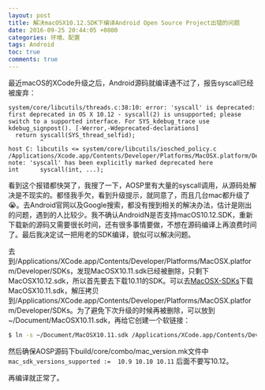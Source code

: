 ```yaml
---
layout: post
title: 解决macOSX10.12.SDK下编译Android Open Source Project出错的问题
date: 2016-09-25 20:44:05 +0800
categories: 环境、配置
tags: Android
toc: true
comments: true
---
```

最近macOS的XCode升级之后，Android源码就编译通不过了，报告syscall已经被废弃：
```
system/core/libcutils/threads.c:38:10: error: 'syscall' is deprecated: first deprecated in OS X 10.12 - syscall(2) is unsupported; please switch to a supported interface. For SYS_kdebug_trace use kdebug_signpost(). [-Werror,-Wdeprecated-declarations]
  return syscall(SYS_thread_selfid);
         ^
host C: libcutils <= system/core/libcutils/iosched_policy.c
/Applications/Xcode.app/Contents/Developer/Platforms/MacOSX.platform/Developer/SDKs/MacOSX10.12.sdk/usr/include/unistd.h:733:6: note: 'syscall' has been explicitly marked deprecated here
int      syscall(int, ...); 
```
<!-- more -->

看到这个报错都快哭了，我搜了一下，AOSP里有大量的syscall调用，从源码处解决是不现实的。都怪我手欠，看到升级提示，就同意了，而且几台mac都升级了😭。去Android官网以及Google搜索，都没有搜到相关的解决办法，估计是刚出的问题，遇到的人比较少。我不确认AndroidN是否支持macOS10.12.SDK，重新下载新的源码又需要很长时间，还有很多事情要做，不想在源码编译上再浪费时间了。最后我决定试一把用老的SDK编译，貌似可以解决问题。

去到/Applications/XCode.app/Contents/Developer/Platforms/MacOSX.platform/Developer/SDKs，发现MacOSX10.11.sdk已经被删除，只剩下MacOSX10.12.sdk，所以首先要去下载10.11的SDK。可以去[MacOSX-SDKs](https://github.com/phracker/MacOSX-SDKs)下载MacOSX10.11.sdk，解压拷贝到/Applications/XCode.app/Contents/Developer/Platforms/MacOSX.platform/Developer/SDKs。为了避免下次升级的时候再被删除，可以放到~/Document/MacOSX10.11.sdk，再给它创建一个软链接：
``` bash
$ ln -s ~/Document/MacOSX10.11.sdk /Applications/XCode.app/Contents/Developer/Platforms/MacOSX.platform/Developer/SDKs/MacOSX10.11.sdk
```

然后确保AOSP源码下build/core/combo/mac_version.mk文件中
`mac_sdk_versions_supported :=  10.9 10.10 10.11`
后面不要写10.12。

再编译就正常了。
